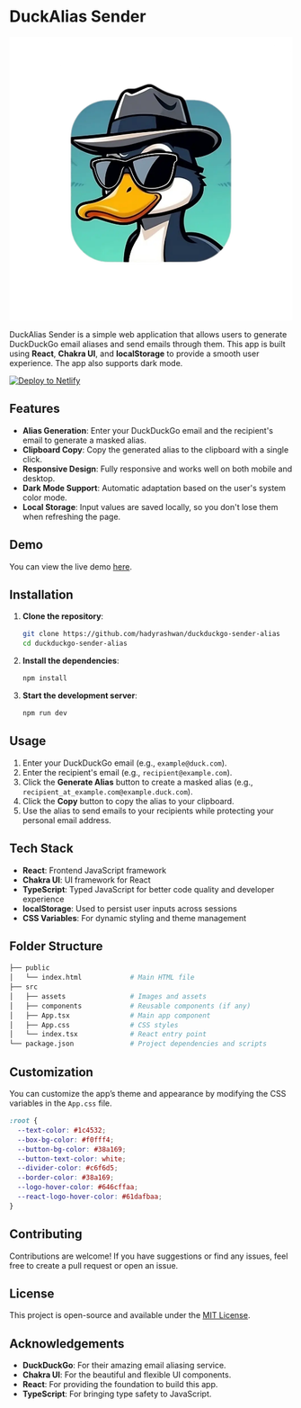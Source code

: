 # DuckAlias Sender

![DuckDuckGo Logo](./src/assets/DuckAlias_sender_512x512-removebg-preview-transformed.webp)

DuckAlias Sender is a simple web application that allows users to generate DuckDuckGo email aliases and send emails through them. This app is built using **React**, **Chakra UI**, and **localStorage** to provide a smooth user experience. The app also supports dark mode.

[![Deploy to Netlify](https://www.netlify.com/img/deploy/button.svg)](https://app.netlify.com/start/deploy?repository=https://github.com/hadyrashwan/duckduckgo-sender-alias)

## Features

- **Alias Generation**: Enter your DuckDuckGo email and the recipient's email to generate a masked alias.
- **Clipboard Copy**: Copy the generated alias to the clipboard with a single click.
- **Responsive Design**: Fully responsive and works well on both mobile and desktop.
- **Dark Mode Support**: Automatic adaptation based on the user's system color mode.
- **Local Storage**: Input values are saved locally, so you don't lose them when refreshing the page.

## Demo

You can view the live demo [here](https://duck-alias.techcrafter.online/).

## Installation

1. **Clone the repository**:

   ```bash
   git clone https://github.com/hadyrashwan/duckduckgo-sender-alias
   cd duckduckgo-sender-alias
   ```

2. **Install the dependencies**:

   ```bash
   npm install
   ```

3. **Start the development server**:

   ```bash
   npm run dev
   ```

## Usage

1. Enter your DuckDuckGo email (e.g., `example@duck.com`).
2. Enter the recipient's email (e.g., `recipient@example.com`).
3. Click the **Generate Alias** button to create a masked alias (e.g., `recipient_at_example.com@example.duck.com`).
4. Click the **Copy** button to copy the alias to your clipboard.
5. Use the alias to send emails to your recipients while protecting your personal email address.

## Tech Stack

- **React**: Frontend JavaScript framework
- **Chakra UI**: UI framework for React
- **TypeScript**: Typed JavaScript for better code quality and developer experience
- **localStorage**: Used to persist user inputs across sessions
- **CSS Variables**: For dynamic styling and theme management

## Folder Structure

```bash
├── public
│   └── index.html            # Main HTML file
├── src
│   ├── assets                # Images and assets
│   ├── components            # Reusable components (if any)
│   ├── App.tsx               # Main app component
│   ├── App.css               # CSS styles
│   └── index.tsx             # React entry point
└── package.json              # Project dependencies and scripts
```

## Customization

You can customize the app’s theme and appearance by modifying the CSS variables in the `App.css` file.

```css
:root {
  --text-color: #1c4532;
  --box-bg-color: #f0fff4;
  --button-bg-color: #38a169;
  --button-text-color: white;
  --divider-color: #c6f6d5;
  --border-color: #38a169;
  --logo-hover-color: #646cffaa;
  --react-logo-hover-color: #61dafbaa;
}
```

## Contributing

Contributions are welcome! If you have suggestions or find any issues, feel free to create a pull request or open an issue.

## License

This project is open-source and available under the [MIT License](LICENSE).

## Acknowledgements

- **DuckDuckGo**: For their amazing email aliasing service.
- **Chakra UI**: For the beautiful and flexible UI components.
- **React**: For providing the foundation to build this app.
- **TypeScript**: For bringing type safety to JavaScript.
